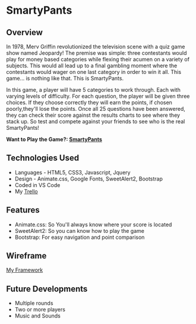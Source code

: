 # SmartyPants

## Overview

In 1978, Merv Griffin revolutionized the television scene with a quiz game show named Jeopardy! The premise was simple: three contestants would play for money based categories while flexing their acumen on a variety of subjects. This would all lead up to a final gambling moment where the contestants would wager on one last category in order to win it all. This game... is nothing like that. This is SmartyPants.

In this game, a player will have 5 categories to work through. Each with varying levels of difficulty. For each question, the player will be given three choices. If they choose correctly they will earn the points, if chosen poorly,they'll lose the points. Once all 25 questions have been answered, they can check their score against the results charts to see where they stack up. So test and compete against your friends to see who is the real SmartyPants!

**Want to Play the Game?: [SmartyPants](https://suspicious-newton-1c8efa.netlify.app/)**

## Technologies Used

- Languages - HTML5, CSS3, Javascript, Jquery
- Design - Animate.css, Google Fonts, SweetAlert2, Bootstrap
- Coded in VS Code
- My [Trello](https://trello.com/b/rF1XaFVC/wdi-project-1smartypants)

## Features

- Animate.css: So You'll always know where your score is located
- SweetAlert2: So you can know how to play the game
- Bootstrap: For easy navigation and point comparison

## Wireframe

[My Framework](https://www.figma.com/file/aA4cCDl3WwTIzpLwsS6NfSen/Untitled?node-id=1%3A2)

## Future Developments

- Multiple rounds
- Two or more players
- Music and Sounds
